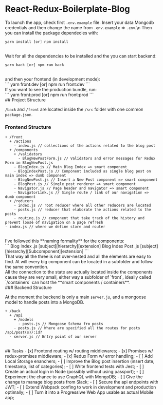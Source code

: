 # React-Redux-Boilerplate-Blog

To launch the app, check first `.env.example` file. Insert your data Mongodb credentials and then change the name from `.env.example` => `.env`.\n
Then you can install the package dependecies with:
<br/>
```
yarn install [or] npm install
```
<br/>
Wait for all the dependencies to be installed and the you can start backend:

```
yarn back [or] npm run back
```
<br/>
and then your frontend (in development mode):
<br/>
```
yarn front:dev [or] npm run front:dev
```
<br/>
If you want to see the production bundle, run:
<br/>
```
yarn front:prod [or] npm run front:prod
```
<br/>
## Project Structure

`/back` and `/front` are located inside the `/src` folder with one common `package.json`.
<br/>
### Frontend Structure

```
+ /front
  + /actions
    - index.js // collections of the actions related to the blog post
  + /components
    + /validators
      - BlogNewPostForm.js // Validators and error messages for Redux Form in BlogNewPost.js
    - BlogIndex.js // Main Blog Index => smart component
    - BlogIndexPost.js // Component included as single blog post on main index => dumb component
    - BlogNewPost.js // Insert a New Post component => smart component
    - BlogPost.js // Single post renderer => smart component
    - Navigator.js // Page header and navigator => smart component
    - NavigatorLink.js // Single route / link of our navigation => dumb component
  + /reducers
    - index.js // root reducer where all other reducers are located
    - posts.js // reducer that elaborate the actions related to the posts
    - routing.js // component that take track of the history and prevent loose of navigation on a page refresh
- index.js // where we define store and router

```
<br/>
I've followed this **naming formality** for the components:
<br/>
```
   Blog     Index       .js
[subject][hierarchy][extension]
   Blog     Index        Post        .js
[subject][hierarchy][Subcomponent][extension]
```
<br/>
That way all the three is not over-nested and all the elements are easy to find. At will every big component can be located in a subfolder and follow the same convention.
<br/>
All the connection to the state are actually located inside the components cause they are very small, either way a subfolder of `front`, ideally called `/containers` can host the **smart components / containers**.
<br/>
### Backend Structure

At the moment the backend is only a main `server.js`, and a mongoose model to handle posts into a MongoDB.
<br/>
```
+ /back
  + /api
    + /models
      - posts.js // Mongoose Schema fro posts
    - posts.js // Where are specified all the routes for posts /api/post(s)/:id?
  - server.js // Entry point of our server

```
<br/>
## Tasks
- [x] Frontend routing w/ routing middlewares;
- [x] Promises w/ redux-promises middleware;
- [x] Redux Form w/ error handling;
- [ ] Add Local Storage enanchers;
- [ ] Improve the Blog post insertion (insert date, timestamp, list of categories);
- [ ] Write frontend tests with Jest;
- [ ] Create an actual login in Node (possibly without using passport);
- [ ] Experiment the chance to use GraphQL with MongoDB;
- [ ] Give the change to manage blog posts from Slack;
- [ ] Secure the api endpoints with JWT;
- [ ] Extend Webpack confing to work in development and production optimally;
- [ ] Turn it into a Progressiwe Web App usable as actual Mobile app;
